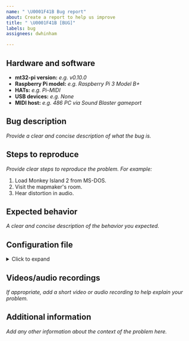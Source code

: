 ```yaml
---
name: " \U0001F41B Bug report"
about: Create a report to help us improve
title: " \U0001F41B [BUG]"
labels: bug
assignees: dwhinham

---
```


<!--

                                          >>> 🛑 STOP! 🛑 <<<

Do you need help with mt32-pi?
If so, please DO NOT OPEN AN ISSUE HERE.

Issues are for reproducible bug reports and feature requests.
Requests for support and "how-to" questions may be closed without notice.

If you have a question:
- Read the FAQ: https://github.com/dwhinham/mt32-pi/wiki/FAQ
- Read the wiki pages: https://github.com/dwhinham/mt32-pi/wiki
- If you can't find an answer, open a new Q&A topic in the Discussions area:
  https://github.com/dwhinham/mt32-pi/discussions/categories/q-a
-->

## Hardware and software

- **mt32-pi version:** _e.g. v0.10.0_
- **Raspberry Pi model:** _e.g. Raspberry Pi 3 Model B+_
- **HATs:** _e.g. Pi-MIDI_
- **USB devices:** _e.g. None_
- **MIDI host:** _e.g. 486 PC via Sound Blaster gameport_

## Bug description

_Provide a clear and concise description of what the bug is._

## Steps to reproduce

_Provide clear steps to reproduce the problem. For example:_

1. Load Monkey Island 2 from MS-DOS.
2. Visit the mapmaker's room.
3. Hear distortion in audio.

## Expected behavior

_A clear and concise description of the behavior you expected._

## Configuration file

<details>
<summary>Click to expand</summary>

```ini
Paste the contents of your mt32-pi.cfg here.
```
</details>

## Videos/audio recordings

_If appropriate, add a short video or audio recording to help explain your problem._

## Additional information

_Add any other information about the context of the problem here._

